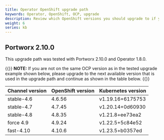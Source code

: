 ```yaml
---
title: Operator OpenShift upgrade path
keywords: Operator, OpenShift, OCP, upgrade
description: Review which OpenShift versions you should upgrade to if you're running Portworx using the Operator.
weight: 6
series: kb
---
```


## Portworx 2.10.0

This upgrade path was tested with Portworx 2.10.0 and Operator 1.8.0.

{{<info>}}
**NOTE:** If you are not on the same OCP version as in the tested upgrade example shown below, please upgrade to the next available version that is used in the upgrade path and continue as shown in the table below.
{{</info>}}

| **Channel version** | **OpenShift version** | **Kubernetes version** |
|---------------------|-----------------------|------------------------|
| stable-4.6          | 4.6.56                | v1.19.16+6175753       |
| stable-4.7          | 4.7.45                | v1.20.14+0d60930       |
| stable-4.8          | 4.8.35                | v1.21.8+ee73ea2        |
| force 4.9           | 4.9.24                | v1.22.5+5c84e52        |
| fast-4.10           | 4.10.6                | v1.23.5+b0357ed        |
